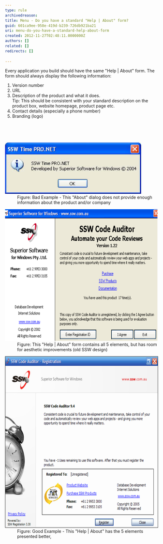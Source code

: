 ```yaml
---
type: rule
archivedreason: 
title: Menu - Do you have a standard "Help | About" form?
guid: 601ca9ee-958e-419d-b239-726db921ba21
uri: menu-do-you-have-a-standard-help-about-form
created: 2012-11-27T02:48:11.0000000Z
authors: []
related: []
redirects: []

---
```



<div>Every application you build should have the same "Help | About" form. The form should always display the following information:</div>
<ol><li>Version number</li>
<li>URL</li>
<li>Description of the product and what it does.<br>Tip: This should be consistent with your standard description on the product box, website homepage, product page etc. </li>
<li>Contact details (especially a phone number)</li>
<li>Branding (logo)</li></ol>
<br><excerpt class='endintro'></excerpt><br>
​<dl class="badImage"><dt><img src="../../assets/BadHelpAboutForm.jpg" alt="SSW Time PRO.NET About Form" style="width:450px;" /></dt>
<dd>Figure: Bad Example - This "About" dialog does not provide enough information about the product and/or company</dd></dl>
<dl class="image"><dt><img width="660" height="435" src="../../assets/SSWHelpAbout.gif" alt="SSW Code Auditor - Help About" /></dt>
<dd>Figure: This "Help | About" form contains all 5 elements, but has room for aesthetic improvements (old SSW design)</dd></dl>
<dl class="goodImage"><dt><img border="1" width="660" height="564" src="../../assets/Rego9.png" alt="SSW Help About" /></dt>
<dd>Figure: Good Example - This "Help | About" has the 5 elements presented better,</dd></dl>


